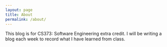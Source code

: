 ```yaml
---
layout: page
title: About
permalink: /about/
---
```


This blog is for CS373: Software Engineering extra credit. I will be writing a blog each week to record what I have learned from class.

 
